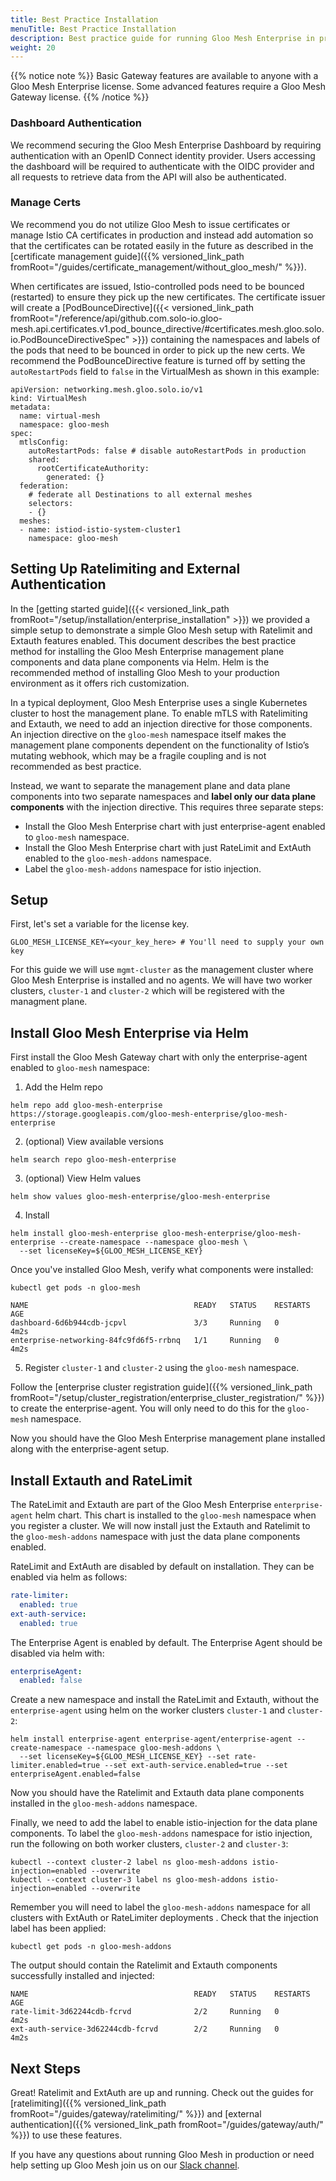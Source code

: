 ```yaml
---
title: Best Practice Installation
menuTitle: Best Practice Installation
description: Best practice guide for running Gloo Mesh Enterprise in production
weight: 20
---
```


{{% notice note %}} Basic Gateway features are available to anyone with a Gloo Mesh Enterprise license. Some advanced features require a Gloo Mesh Gateway license. {{% /notice %}}

### Dashboard Authentication

We recommend securing the Gloo Mesh Enterprise Dashboard by requiring authentication with an OpenID Connect identity provider.
Users accessing the dashboard will be required to authenticate with the OIDC provider and all requests to retrieve data from the API will also be authenticated.

### Manage Certs

We recommend you do not utilize Gloo Mesh to issue certificates or manage Istio CA certificates in production
and instead add automation so that the certificates can be rotated easily in the future as described in the [certificate management guide]({{% versioned_link_path fromRoot="/guides/certificate_management/without_gloo_mesh/" %}}).

When certificates are issued, Istio-controlled pods need to be bounced (restarted) to ensure they pick up the new certificates.
The certificate issuer will create a [PodBounceDirective]({{< versioned_link_path fromRoot="/reference/api/github.com.solo-io.gloo-mesh.api.certificates.v1.pod_bounce_directive/#certificates.mesh.gloo.solo.io.PodBounceDirectiveSpec" >}}) 
containing the namespaces and labels of the pods that need to be bounced in order to pick up the new certs. We recommend the PodBounceDirective feature is turned off by setting the `autoRestartPods` field to `false` in the VirtualMesh as shown in this example:

```shell
apiVersion: networking.mesh.gloo.solo.io/v1
kind: VirtualMesh
metadata:
  name: virtual-mesh
  namespace: gloo-mesh
spec:
  mtlsConfig:
    autoRestartPods: false # disable autoRestartPods in production
    shared:
      rootCertificateAuthority:
        generated: {}
  federation:
    # federate all Destinations to all external meshes
    selectors:
    - {}
  meshes:
  - name: istiod-istio-system-cluster1
    namespace: gloo-mesh
```


## Setting Up Ratelimiting and External Authentication

In the [getting started guide]({{< versioned_link_path fromRoot="/setup/installation/enterprise_installation" >}}) 
we provided a simple setup to demonstrate a simple Gloo Mesh setup with Ratelimit and Extauth features enabled. 
This document describes the best practice method for installing the Gloo Mesh Enterprise management plane components and data plane components via Helm.
Helm is the recommended method of installing Gloo Mesh to your production environment as it offers rich customization.

In a typical deployment, Gloo Mesh Enterprise uses a single Kubernetes cluster to host the management plane. 
To enable mTLS with Ratelimiting and Extauth, we need to add an injection directive for those components. 
An injection directive on the `gloo-mesh` namespace itself makes the management plane components dependent on the functionality of 
Istio’s mutating webhook, which may be a fragile coupling and is not recommended as best practice. 

Instead, we want to separate the management plane and data plane components into two separate namespaces and **label only our data plane components** with the injection directive. 
This requires three separate steps: 

- Install the Gloo Mesh Enterprise chart with just enterprise-agent enabled to `gloo-mesh` namespace.
- Install the Gloo Mesh Enterprise chart with just RateLimit and ExtAuth enabled to the `gloo-mesh-addons` namespace.
- Label the `gloo-mesh-addons` namespace for istio injection.

## Setup

First, let's set a variable for the license key.

```shell
GLOO_MESH_LICENSE_KEY=<your_key_here> # You'll need to supply your own key
```

For this guide we will use `mgmt-cluster` as the management cluster where Gloo Mesh Enterprise is installed and no agents. We will have two 
worker clusters, `cluster-1` and `cluster-2` which will be registered with the managment plane.

## Install Gloo Mesh Enterprise via Helm

First install the Gloo Mesh Gateway chart with only the enterprise-agent enabled to `gloo-mesh` namespace:

1. Add the Helm repo

```shell
helm repo add gloo-mesh-enterprise https://storage.googleapis.com/gloo-mesh-enterprise/gloo-mesh-enterprise
```

2. (optional) View available versions

```shell
helm search repo gloo-mesh-enterprise
```

3. (optional) View Helm values

```shell
helm show values gloo-mesh-enterprise/gloo-mesh-enterprise
```

4. Install

```shell
helm install gloo-mesh-enterprise gloo-mesh-enterprise/gloo-mesh-enterprise --create-namespace --namespace gloo-mesh \
  --set licenseKey=${GLOO_MESH_LICENSE_KEY}
```

Once you've installed Gloo Mesh, verify what components were installed:

```shell
kubectl get pods -n gloo-mesh
```

```shell
NAME                                     READY   STATUS    RESTARTS   AGE
dashboard-6d6b944cdb-jcpvl               3/3     Running   0          4m2s
enterprise-networking-84fc9fd6f5-rrbnq   1/1     Running   0          4m2s
```

5. Register `cluster-1` and `cluster-2` using the `gloo-mesh` namespace. 

Follow the [enterprise cluster registration guide]({{% versioned_link_path fromRoot="/setup/cluster_registration/enterprise_cluster_registration/" %}}) to create the enterprise-agent. 
You will only need to do this for the `gloo-mesh` namespace.

Now you should have the Gloo Mesh Enterprise management plane installed along with the enterprise-agent setup.

## Install Extauth and RateLimit

The RateLimit and Extauth are part of the Gloo Mesh Enterprise `enterprise-agent` helm chart. This chart is installed to the 
`gloo-mesh` namespace when you register a cluster. We will now install just the Extauth and Ratelimit to the `gloo-mesh-addons` namespace with just the data plane components enabled.

RateLimit and ExtAuth are disabled by default on installation. They can be enabled via helm as follows:

```yaml
rate-limiter: 
  enabled: true
ext-auth-service: 
  enabled: true
```

The Enterprise Agent is enabled by default. The Enterprise Agent should be disabled via helm with:

```yaml
enterpriseAgent:
  enabled: false
```

Create a new namespace and install the RateLimit and Extauth, without the `enterprise-agent` using helm on the worker clusters `cluster-1` and `cluster-2`:

```shell
helm install enterprise-agent enterprise-agent/enterprise-agent --create-namespace --namespace gloo-mesh-addons \
  --set licenseKey=${GLOO_MESH_LICENSE_KEY} --set rate-limiter.enabled=true --set ext-auth-service.enabled=true --set enterpriseAgent.enabled=false
```

Now you should have the Ratelimit and Extauth data plane components installed in the `gloo-mesh-addons` namespace.

Finally, we need to add the label to enable istio-injection for the data plane components. 
To label the `gloo-mesh-addons` namespace for istio injection, run the following on both worker clusters, `cluster-2` and `cluster-3`:

```shell
kubectl --context cluster-2 label ns gloo-mesh-addons istio-injection=enabled --overwrite
kubectl --context cluster-3 label ns gloo-mesh-addons istio-injection=enabled --overwrite
```

Remember you will need to label the `gloo-mesh-addons` namespace for all clusters with ExtAuth or RateLimiter deployments . Check that the injection label
has been applied:

```shell
kubectl get pods -n gloo-mesh-addons
```

The output should contain the Ratelimit and Extauth components successfully installed and injected:

```shell
NAME                                     READY   STATUS    RESTARTS   AGE
rate-limit-3d62244cdb-fcrvd              2/2     Running   0          4m2s
ext-auth-service-3d62244cdb-fcrvd        2/2     Running   0          4m2s
```

## Next Steps

Great! Ratelimit and ExtAuth are up and running. Check out the guides for [ratelimiting]({{% versioned_link_path fromRoot="/guides/gateway/ratelimiting/" %}}) and [external authentication]({{% versioned_link_path fromRoot="/guides/gateway/auth/" %}})
to use these features. 

If you have any questions about running Gloo Mesh in production or need help setting up Gloo Mesh join us on our [Slack channel](https://slack.solo.io/).